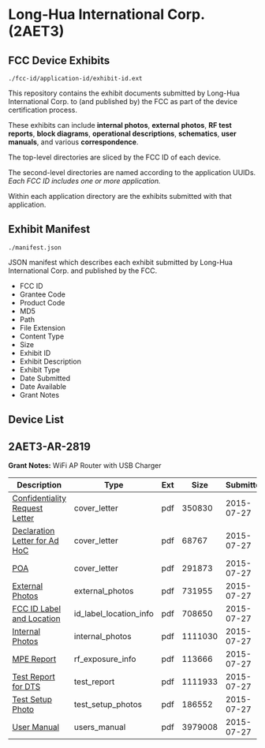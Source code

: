 # Long-Hua International Corp. (2AET3)
## FCC Device Exhibits

```
./fcc-id/application-id/exhibit-id.ext
```

This repository contains the exhibit documents submitted by Long-Hua International Corp. to (and published by) the FCC as part of the device certification process.

These exhibits can include **internal photos**, **external photos**, **RF test reports**, **block diagrams**, **operational descriptions**, **schematics**, **user manuals**, and various **correspondence**.

The top-level directories are sliced by the FCC ID of each device.

The second-level directories are named according to the application UUIDs. *Each FCC ID includes one or more application.*

Within each application directory are the exhibits submitted with that application. 

## Exhibit Manifest

```
./manifest.json
```

JSON manifest which describes each exhibit submitted by Long-Hua International Corp. and published by the FCC.

- FCC ID
- Grantee Code
- Product Code
- MD5
- Path
- File Extension
- Content Type
- Size
- Exhibit ID
- Exhibit Description
- Exhibit Type
- Date Submitted
- Date Available
- Grant Notes

## Device List
## 2AET3-AR-2819
**Grant Notes:** WiFi AP Router with USB Charger

| Description | Type | Ext | Size | Submitted | Available |
| ----------- | ---- | --- | ---- | --------- | --------- |
| [Confidentiality Request Letter](2AET3-AR-2819/33e78dc399eedf3af268db460609e3ac/2692713.pdf) | cover_letter | pdf | 350830 | 2015-07-27 | 2015-07-27 |
| [Declaration Letter for Ad HoC](2AET3-AR-2819/33e78dc399eedf3af268db460609e3ac/2692714.pdf) | cover_letter | pdf | 68767 | 2015-07-27 | 2015-07-27 |
| [POA](2AET3-AR-2819/33e78dc399eedf3af268db460609e3ac/2692715.pdf) | cover_letter | pdf | 291873 | 2015-07-27 | 2015-07-27 |
| [External Photos](2AET3-AR-2819/33e78dc399eedf3af268db460609e3ac/2692716.pdf) | external_photos | pdf | 731955 | 2015-07-27 | 2015-07-27 |
| [FCC ID Label and Location](2AET3-AR-2819/33e78dc399eedf3af268db460609e3ac/2692718.pdf) | id_label_location_info | pdf | 708650 | 2015-07-27 | 2015-07-27 |
| [Internal Photos](2AET3-AR-2819/33e78dc399eedf3af268db460609e3ac/2692717.pdf) | internal_photos | pdf | 1111030 | 2015-07-27 | 2015-07-27 |
| [MPE Report](2AET3-AR-2819/33e78dc399eedf3af268db460609e3ac/2692721.pdf) | rf_exposure_info | pdf | 113666 | 2015-07-27 | 2015-07-27 |
| [Test Report for DTS](2AET3-AR-2819/33e78dc399eedf3af268db460609e3ac/2692719.pdf) | test_report | pdf | 1111933 | 2015-07-27 | 2015-07-27 |
| [Test Setup Photo](2AET3-AR-2819/33e78dc399eedf3af268db460609e3ac/2692720.pdf) | test_setup_photos | pdf | 186552 | 2015-07-27 | 2015-07-27 |
| [User Manual](2AET3-AR-2819/33e78dc399eedf3af268db460609e3ac/2692722.pdf) | users_manual | pdf | 3979008 | 2015-07-27 | 2015-07-27 |
